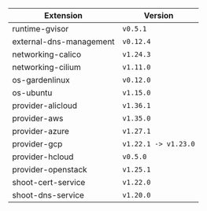 | Extension      |  Version | 
| ----------- | ----------- |
|runtime-gvisor|```v0.5.1```|
|external-dns-management|```v0.12.4```|
|networking-calico|```v1.24.3```|
|networking-cilium|```v1.11.0```|
|os-gardenlinux|```v0.12.0```|
|os-ubuntu|```v1.15.0```|
|provider-alicloud|```v1.36.1```|
|provider-aws|```v1.35.0```|
|provider-azure|```v1.27.1```|
|provider-gcp|```v1.22.1 -> v1.23.0```|
|provider-hcloud|```v0.5.0```|
|provider-openstack|```v1.25.1```|
|shoot-cert-service|```v1.22.0```|
|shoot-dns-service|```v1.20.0```|
